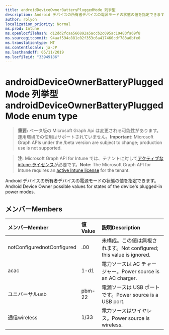 ```yaml
---
title: androidDeviceOwnerBatteryPluggedMode 列挙型
description: Android デバイスの所有者デバイスの電源モードの状態の値を指定できます。
author: rolyon
localization_priority: Normal
ms.prod: Intune
ms.openlocfilehash: d12dd2fcaa566892a5accb2c095ac19483fa69f8
ms.sourcegitcommit: 94aaf594c881c02f353c6a417460cdf783a0bfe0
ms.translationtype: MT
ms.contentlocale: ja-JP
ms.lasthandoff: 05/11/2019
ms.locfileid: "33949186"
---
```

# <a name="androiddeviceownerbatterypluggedmode-enum-type"></a><span data-ttu-id="e23d3-103">androidDeviceOwnerBatteryPluggedMode 列挙型</span><span class="sxs-lookup"><span data-stu-id="e23d3-103">androidDeviceOwnerBatteryPluggedMode enum type</span></span>

> <span data-ttu-id="e23d3-104">**重要:** ベータ版の Microsoft Graph Api は変更される可能性があります。運用環境での使用はサポートされていません。</span><span class="sxs-lookup"><span data-stu-id="e23d3-104">**Important:** Microsoft Graph APIs under the /beta version are subject to change; production use is not supported.</span></span>

> <span data-ttu-id="e23d3-105">**注:** Microsoft Graph API for Intune では、テナントに対して[アクティブな intune ライセンス](https://go.microsoft.com/fwlink/?linkid=839381)が必要です。</span><span class="sxs-lookup"><span data-stu-id="e23d3-105">**Note:** The Microsoft Graph API for Intune requires an [active Intune license](https://go.microsoft.com/fwlink/?linkid=839381) for the tenant.</span></span>

<span data-ttu-id="e23d3-106">Android デバイスの所有者デバイスの電源モードの状態の値を指定できます。</span><span class="sxs-lookup"><span data-stu-id="e23d3-106">Android Device Owner possible values for states of the device's plugged-in power modes.</span></span>

## <a name="members"></a><span data-ttu-id="e23d3-107">メンバー</span><span class="sxs-lookup"><span data-stu-id="e23d3-107">Members</span></span>
|<span data-ttu-id="e23d3-108">メンバー</span><span class="sxs-lookup"><span data-stu-id="e23d3-108">Member</span></span>|<span data-ttu-id="e23d3-109">値</span><span class="sxs-lookup"><span data-stu-id="e23d3-109">Value</span></span>|<span data-ttu-id="e23d3-110">説明</span><span class="sxs-lookup"><span data-stu-id="e23d3-110">Description</span></span>|
|:---|:---|:---|
|<span data-ttu-id="e23d3-111">notConfigured</span><span class="sxs-lookup"><span data-stu-id="e23d3-111">notConfigured</span></span>|<span data-ttu-id="e23d3-112">.0</span><span class="sxs-lookup"><span data-stu-id="e23d3-112">0</span></span>|<span data-ttu-id="e23d3-113">未構成。この値は無視されます。</span><span class="sxs-lookup"><span data-stu-id="e23d3-113">Not configured; this value is ignored.</span></span>|
|<span data-ttu-id="e23d3-114">ac</span><span class="sxs-lookup"><span data-stu-id="e23d3-114">ac</span></span>|<span data-ttu-id="e23d3-115">1-d</span><span class="sxs-lookup"><span data-stu-id="e23d3-115">1</span></span>|<span data-ttu-id="e23d3-116">電力ソースは AC チャージャー。</span><span class="sxs-lookup"><span data-stu-id="e23d3-116">Power source is an AC charger.</span></span>|
|<span data-ttu-id="e23d3-117">ユニバーサル</span><span class="sxs-lookup"><span data-stu-id="e23d3-117">usb</span></span>|<span data-ttu-id="e23d3-118">pbm-2</span><span class="sxs-lookup"><span data-stu-id="e23d3-118">2</span></span>|<span data-ttu-id="e23d3-119">電源ソースは USB ポートです。</span><span class="sxs-lookup"><span data-stu-id="e23d3-119">Power source is a USB port.</span></span>|
|<span data-ttu-id="e23d3-120">通信</span><span class="sxs-lookup"><span data-stu-id="e23d3-120">wireless</span></span>|<span data-ttu-id="e23d3-121">1/3</span><span class="sxs-lookup"><span data-stu-id="e23d3-121">3</span></span>|<span data-ttu-id="e23d3-122">電力ソースはワイヤレス。</span><span class="sxs-lookup"><span data-stu-id="e23d3-122">Power source is wireless.</span></span>|





